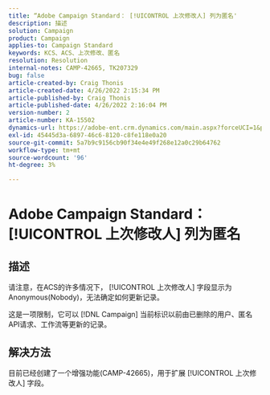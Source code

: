 ```yaml
---
title: “Adobe Campaign Standard： [!UICONTROL 上次修改人] 列为匿名'
description: 描述
solution: Campaign
product: Campaign
applies-to: Campaign Standard
keywords: KCS、ACS、上次修改、匿名
resolution: Resolution
internal-notes: CAMP-42665, TK207329
bug: false
article-created-by: Craig Thonis
article-created-date: 4/26/2022 2:15:34 PM
article-published-by: Craig Thonis
article-published-date: 4/26/2022 2:16:04 PM
version-number: 2
article-number: KA-15502
dynamics-url: https://adobe-ent.crm.dynamics.com/main.aspx?forceUCI=1&pagetype=entityrecord&etn=knowledgearticle&id=9aacac50-6bc5-ec11-a7b6-0022480a138b
exl-id: 45445d3a-6897-46c6-8120-c8fe118e0a20
source-git-commit: 5a7b9c9156cb90f34e4e49f268e12a0c29b64762
workflow-type: tm+mt
source-wordcount: '96'
ht-degree: 3%

---
```


# Adobe Campaign Standard： [!UICONTROL 上次修改人] 列为匿名

## 描述


请注意，在ACS的许多情况下， [!UICONTROL 上次修改人] 字段显示为Anonymous(Nobody)，无法确定如何更新记录。

这是一项限制，它可以 [!DNL Campaign] 当前标识以前由已删除的用户、匿名API请求、工作流等更新的记录。


## 解决方法


目前已经创建了一个增强功能(CAMP-42665)，用于扩展 [!UICONTROL 上次修改人] 字段。
